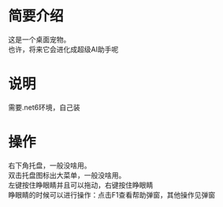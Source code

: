 # 简要介绍
这是一个桌面宠物。  
也许，将来它会进化成超级AI助手呢  
# 说明
需要.net6环境，自己装 
# 操作
右下角托盘，一般没啥用。  
双击托盘图标出大菜单，一般没啥用。     
左键按住睁眼睛并且可以拖动，右键按住睁眼睛      
睁眼睛的时候可以进行操作：点击F1查看帮助弹窗，其他操作见弹窗       